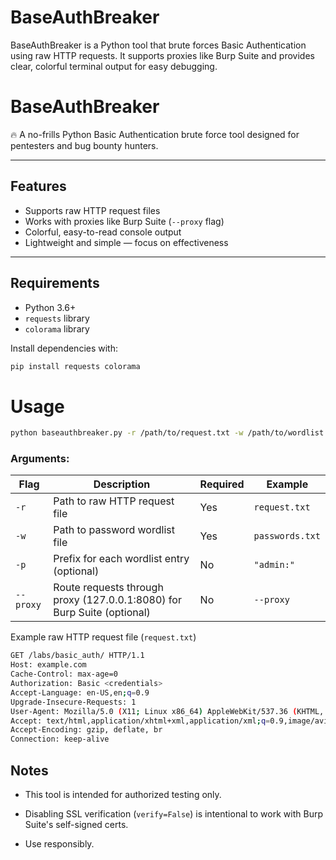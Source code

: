 # BaseAuthBreaker
BaseAuthBreaker is a Python tool that brute forces Basic Authentication using raw HTTP requests. It supports proxies like Burp Suite and provides clear, colorful terminal output for easy debugging.

# BaseAuthBreaker

🔥 A no-frills Python Basic Authentication brute force tool designed for pentesters and bug bounty hunters.

---

## Features

- Supports raw HTTP request files  
- Works with proxies like Burp Suite (`--proxy` flag)  
- Colorful, easy-to-read console output  
- Lightweight and simple — focus on effectiveness

---

## Requirements

- Python 3.6+  
- `requests` library  
- `colorama` library

Install dependencies with:

```bash
pip install requests colorama
```

# Usage
```bash
python baseauthbreaker.py -r /path/to/request.txt -w /path/to/wordlist.txt -p "admin:" --proxy
```

### Arguments:

| Flag | Description | Required | Example |
| --- | --- | --- | --- |
| `-r` | Path to raw HTTP request file | Yes | `request.txt` |
| `-w` | Path to password wordlist file | Yes | `passwords.txt` |
| `-p` | Prefix for each wordlist entry (optional) | No | `"admin:"` |
| `--proxy` | Route requests through proxy (127.0.0.1:8080) for Burp Suite (optional) | No | `--proxy` |

Example raw HTTP request file (`request.txt`)
```bash
GET /labs/basic_auth/ HTTP/1.1
Host: example.com
Cache-Control: max-age=0
Authorization: Basic <credentials>
Accept-Language: en-US,en;q=0.9
Upgrade-Insecure-Requests: 1
User-Agent: Mozilla/5.0 (X11; Linux x86_64) AppleWebKit/537.36 (KHTML, like Gecko) Chrome/137.0.0.0 Safari/537.36
Accept: text/html,application/xhtml+xml,application/xml;q=0.9,image/avif,image/webp,image/apng,*/*;q=0.8,application/signed-exchange;v=b3;q=0.7
Accept-Encoding: gzip, deflate, br
Connection: keep-alive
```

Notes
-----

-   This tool is intended for authorized testing only.

-   Disabling SSL verification (`verify=False`) is intentional to work with Burp Suite's self-signed certs.

-   Use responsibly.

